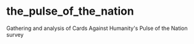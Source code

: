 # the_pulse_of_the_nation
Gathering and analysis of Cards Against Humanity's Pulse of the Nation survey
